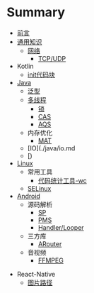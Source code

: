# Summary

* [前言](README.md)
* [通用知识](./general/README.md)
    * [网络](./general/network.md)
        * [TCP/UDP](./general/tcp_udp.md)
* Kotlin
    * [init代码块](./init.md)
* [Java](./java/README.md)
    * [泛型](./java/泛型.md)
    * [多线程](./multi_thread.md)
        * [锁](./java/lock.md)
        * [CAS](./java/cas.md)
        * [AQS](./java/aqs.md)
    * 内存优化
        * [MAT](./java/mat.md)
    * [IO](./java/io.md
    * [)
* [Linux](./linux/README.md)
    * 常用工具
        * [代码统计工具-wc](./linux/wc.md)
    * [SELinux](./linux/SELinux.md)
* [Android](./android/README.md)
    * 源码解析
        * [SP](./android/SharedPreferences.md)
        * [PMS](./android/PMS.md)
        * [Handler/Looper](./android/handler_looper.md)
    * 三方库
        * [ARouter](./android/ARouter.md)
    * 音视频
        * [FFMPEG](./android/ffmpeg.md)

- React-Native
    - [图片路径](./rn/image_path.md)